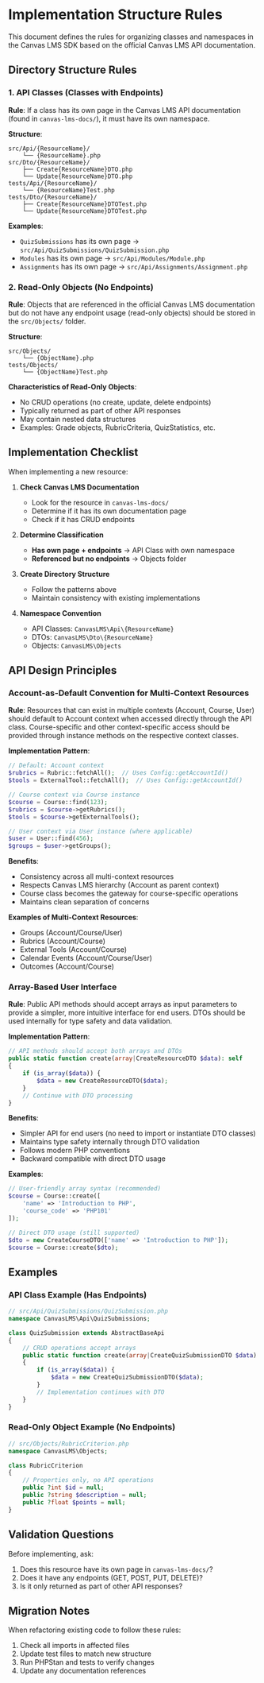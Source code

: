 # Implementation Structure Rules

This document defines the rules for organizing classes and namespaces in the Canvas LMS SDK based on the official Canvas LMS API documentation.

## Directory Structure Rules

### 1. API Classes (Classes with Endpoints)

**Rule**: If a class has its own page in the Canvas LMS API documentation (found in `canvas-lms-docs/`), it must have its own namespace.

**Structure**:
```
src/Api/{ResourceName}/
    └── {ResourceName}.php
src/Dto/{ResourceName}/
    ├── Create{ResourceName}DTO.php
    └── Update{ResourceName}DTO.php
tests/Api/{ResourceName}/
    └── {ResourceName}Test.php
tests/Dto/{ResourceName}/
    ├── Create{ResourceName}DTOTest.php
    └── Update{ResourceName}DTOTest.php
```

**Examples**:
- `QuizSubmissions` has its own page → `src/Api/QuizSubmissions/QuizSubmission.php`
- `Modules` has its own page → `src/Api/Modules/Module.php`
- `Assignments` has its own page → `src/Api/Assignments/Assignment.php`

### 2. Read-Only Objects (No Endpoints)

**Rule**: Objects that are referenced in the official Canvas LMS documentation but do not have any endpoint usage (read-only objects) should be stored in the `src/Objects/` folder.

**Structure**:
```
src/Objects/
    └── {ObjectName}.php
tests/Objects/
    └── {ObjectName}Test.php
```

**Characteristics of Read-Only Objects**:
- No CRUD operations (no create, update, delete endpoints)
- Typically returned as part of other API responses
- May contain nested data structures
- Examples: Grade objects, RubricCriteria, QuizStatistics, etc.

## Implementation Checklist

When implementing a new resource:

1. **Check Canvas LMS Documentation**
   - Look for the resource in `canvas-lms-docs/`
   - Determine if it has its own documentation page
   - Check if it has CRUD endpoints

2. **Determine Classification**
   - **Has own page + endpoints** → API Class with own namespace
   - **Referenced but no endpoints** → Objects folder

3. **Create Directory Structure**
   - Follow the patterns above
   - Maintain consistency with existing implementations

4. **Namespace Convention**
   - API Classes: `CanvasLMS\Api\{ResourceName}`
   - DTOs: `CanvasLMS\Dto\{ResourceName}`
   - Objects: `CanvasLMS\Objects`

## API Design Principles

### Account-as-Default Convention for Multi-Context Resources

**Rule**: Resources that can exist in multiple contexts (Account, Course, User) should default to Account context when accessed directly through the API class. Course-specific and other context-specific access should be provided through instance methods on the respective context classes.

**Implementation Pattern**:
```php
// Default: Account context
$rubrics = Rubric::fetchAll();  // Uses Config::getAccountId()
$tools = ExternalTool::fetchAll();  // Uses Config::getAccountId()

// Course context via Course instance
$course = Course::find(123);
$rubrics = $course->getRubrics();
$tools = $course->getExternalTools();

// User context via User instance (where applicable)
$user = User::find(456);
$groups = $user->getGroups();
```

**Benefits**:
- Consistency across all multi-context resources
- Respects Canvas LMS hierarchy (Account as parent context)
- Course class becomes the gateway for course-specific operations
- Maintains clean separation of concerns

**Examples of Multi-Context Resources**:
- Groups (Account/Course/User)
- Rubrics (Account/Course)  
- External Tools (Account/Course)
- Calendar Events (Account/Course/User)
- Outcomes (Account/Course)

### Array-Based User Interface

**Rule**: Public API methods should accept arrays as input parameters to provide a simpler, more intuitive interface for end users. DTOs should be used internally for type safety and data validation.

**Implementation Pattern**:
```php
// API methods should accept both arrays and DTOs
public static function create(array|CreateResourceDTO $data): self
{
    if (is_array($data)) {
        $data = new CreateResourceDTO($data);
    }
    // Continue with DTO processing
}
```

**Benefits**:
- Simpler API for end users (no need to import or instantiate DTO classes)
- Maintains type safety internally through DTO validation
- Follows modern PHP conventions
- Backward compatible with direct DTO usage

**Examples**:
```php
// User-friendly array syntax (recommended)
$course = Course::create([
    'name' => 'Introduction to PHP',
    'course_code' => 'PHP101'
]);

// Direct DTO usage (still supported)
$dto = new CreateCourseDTO(['name' => 'Introduction to PHP']);
$course = Course::create($dto);
```

## Examples

### API Class Example (Has Endpoints)
```php
// src/Api/QuizSubmissions/QuizSubmission.php
namespace CanvasLMS\Api\QuizSubmissions;

class QuizSubmission extends AbstractBaseApi
{
    // CRUD operations accept arrays
    public static function create(array|CreateQuizSubmissionDTO $data): self
    {
        if (is_array($data)) {
            $data = new CreateQuizSubmissionDTO($data);
        }
        // Implementation continues with DTO
    }
}
```

### Read-Only Object Example (No Endpoints)
```php
// src/Objects/RubricCriterion.php
namespace CanvasLMS\Objects;

class RubricCriterion
{
    // Properties only, no API operations
    public ?int $id = null;
    public ?string $description = null;
    public ?float $points = null;
}
```

## Validation Questions

Before implementing, ask:
1. Does this resource have its own page in `canvas-lms-docs/`?
2. Does it have any endpoints (GET, POST, PUT, DELETE)?
3. Is it only returned as part of other API responses?

## Migration Notes

When refactoring existing code to follow these rules:
1. Check all imports in affected files
2. Update test files to match new structure
3. Run PHPStan and tests to verify changes
4. Update any documentation references